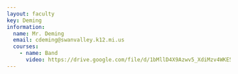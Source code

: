 ```yaml
---
layout: faculty
key: Deming
information:
  name: Mr. Deming
  email: cdeming@swanvalley.k12.mi.us
  courses:
    - name: Band
      video: https://drive.google.com/file/d/1bMllD4X9Azwv5_XdiMzv4WKE51S2BoI3/preview
---
```

